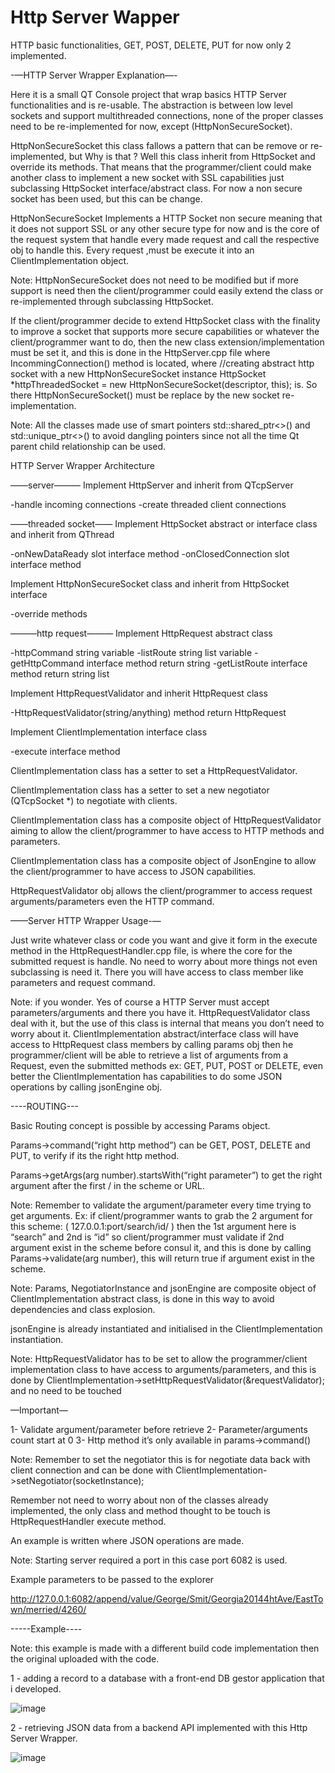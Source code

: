 # Http Server Wapper
HTTP basic functionalities, GET, POST, DELETE, PUT for now only 2 implemented.

-—HTTP Server Wrapper Explanation—-

Here it is a small QT Console project that wrap basics HTTP Server functionalities and is re-usable. The abstraction is between low level sockets and support multithreaded connections, none of the proper classes need to be re-implemented for now, except (HttpNonSecureSocket).

HttpNonSecureSocket this class fallows a pattern that can be remove or re-implemented, but Why is that ? Well this class inherit from HttpSocket and override its methods. That means that the programmer/client could make another  class to implement a new socket with SSL capabilities just subclassing HttpSocket interface/abstract class. For now a non secure socket has been used, but this can be change.

HttpNonSecureSocket Implements a HTTP Socket non secure meaning that it does not support SSL or any other secure type for now and is the core of the request system that handle every made request and call the respective obj to handle this. Every request ,must be execute it into an ClientImplementation object.

Note: HttpNonSecureSocket does not need to be modified but if more support is need then the client/programmer could easily extend the class or re-implemented through subclassing HttpSocket.

If the client/programmer decide to extend HttpSocket class with the finality to improve a socket that supports more secure capabilities or whatever the client/programmer want to do, then the new class extension/implementation must be set it, and this is done in the HttpServer.cpp file where IncommingConnection() method is located, where //creating abstract http socket with a new HttpNonSecureSocket instance
    HttpSocket *httpThreadedSocket = new HttpNonSecureSocket(descriptor, this); is. So there HttpNonSecureSocket() must be replace by the new socket re-implementation.

Note: All the classes made use of smart pointers std::shared_ptr<>() and std::unique_ptr<>() to avoid dangling pointers since not all the time Qt parent child relationship can be used.

HTTP Server Wrapper Architecture

——server———
Implement HttpServer and inherit from QTcpServer

-handle incoming connections
-create threaded client connections

——threaded socket——
Implement HttpSocket abstract or interface class and inherit from QThread

-onNewDataReady slot interface method
-onClosedConnection slot interface method

Implement HttpNonSecureSocket class and inherit from HttpSocket interface

-override methods

———http request———
Implement HttpRequest abstract class 

-httpCommand string variable
-listRoute string list variable
-getHttpCommand interface method return string
-getListRoute interface method return string list

Implement HttpRequestValidator and inherit HttpRequest class

-HttpRequestValidator(string/anything) method return HttpRequest

Implement ClientImplementation interface class 

-execute interface method

ClientImplementation class has a setter to set a HttpRequestValidator.

ClientImplementation class has a setter to set a new negotiator (QTcpSocket *) to negotiate with clients.

ClientImplementation class has a composite object of HttpRequestValidator aiming to allow the client/programmer to have access to HTTP methods and parameters.

ClientImplementation class has a composite object of JsonEngine to allow the client/programmer to have access to JSON capabilities.

HttpRequestValidator obj allows the client/programmer to access request arguments/parameters even the HTTP command.

——Server HTTP Wrapper Usage-—

Just write whatever class or code you want and give it form in the execute method in the HttpRequestHandler.cpp file, is where the core for the submitted request is handle. No need to worry about more things not even subclassing is need it. There you will have access to class member like parameters and request command.

Note: if you wonder. Yes of course a HTTP Server must accept parameters/arguments and there you have it. HttpRequestValidator class deal with it, but the use of this class is internal that means you don’t need to worry about it. ClientImplementation abstract/interface class will have access to HttpRequest class members by calling params obj then he programmer/client will be able to retrieve a list of arguments from a Request, even the submitted methods ex: GET, PUT, POST or DELETE, even better the ClientImplementation has capabilities to do some JSON operations by calling jsonEngine obj.

----ROUTING---

Basic Routing concept is possible by accessing Params object.

Params->command(“right http method”) can be GET, POST, DELETE and PUT, to verify if its the right http method.

Params->getArgs(arg number).startsWith(“right parameter”) to get the right argument after the first / in the scheme or URL.

Note: Remember to validate the argument/parameter every time trying to get arguments. Ex: if client/programmer wants to grab the 2 argument for this scheme: ( 127.0.0.1:port/search/id/ ) then the 1st argument here is “search” and 2nd is “id” so client/programmer must validate if 2nd argument exist in the scheme before consul it, and this is done by calling Params->validate(arg number), this will return true if argument exist in the scheme.

Note: Params, NegotiatorInstance and jsonEngine are composite object of ClientImplementation abstract class, is done in this way to avoid dependencies and class explosion.
 
jsonEngine is already instantiated and initialised in the ClientImplementation instantiation.

Note: HttpRequestValidator has to be set to allow the programmer/client implementation class to have access to arguments/parameters, and this is done by ClientImplementation->setHttpRequestValidator(&requestValidator); and no need to be touched

—Important— 

1- Validate argument/parameter before retrieve
2- Parameter/arguments count start at 0
3- Http method it’s only available in params->command() 

Note: Remember to set the negotiator this is for negotiate data back with client connection and can be done with ClientImplementation->setNegotiator(socketInstance);

Remember not need to worry about non of the classes already implemented, the only class and method thought to be touch is HttpRequestHandler execute method.

An example is written where JSON operations are made.

Note: Starting server required a port in this case port 6082 is used.

Example parameters to be passed to the explorer

http://127.0.0.1:6082/append/value/George/Smit/Georgia20144htAve/EastTown/merried/4260/

-----Example----

Note: this example is made with a different build code implementation then the original uploaded with the code.

1 - adding a record to a database with a front-end DB gestor application that i developed.

![image](https://user-images.githubusercontent.com/93591202/158585345-866c6ef5-5c41-4a95-859e-8ab439770a2c.png)

2 - retrieving JSON data from a backend API implemented with this Http Server Wrapper.

![image](https://user-images.githubusercontent.com/93591202/158585751-d2e1f841-a321-4f65-8545-b5b7c1fc249e.png)

